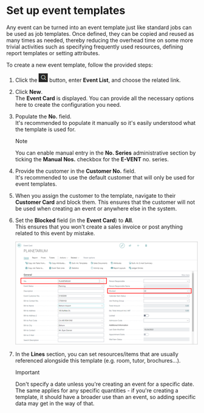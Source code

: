 # Set up event templates

Any event can be turned into an event template just like standard jobs can be used as job templates. Once defined, they can be copied and reused as many times as needed, thereby reducing the overhead time on some more trivial activities such as specifying frequently used resources, defining report templates or setting attributes.

To create a new event template, follow the provided steps:

1. Click the ![Lightbulb that opens the Tell Me feature](../../../images/Icons/Lightbulb_icon.png "Tell Me what you want to do") button, enter **Event List**, and choose the related link.           
2. Click **New**.    
   The **Event Card** is displayed. You can provide all the necessary options here to create the configuration you need. 
3. Populate the **No.** field.     
   It's recommended to populate it manually so it's easily understood what the template is used for.   

   > [!Note]
   > You can enable manual entry in the **No. Series** administrative section by ticking the **Manual Nos.** checkbox for the **E-VENT** no. series.

4. Provide the customer in the **Customer No.** field.    
   It's recommended to use the default customer that will only be used for event templates.
5. When you assign the customer to the template, navigate to their **Customer Card** and block them. This ensures that the customer will not be used when creating an event or anywhere else in the system.
6. Set the **Blocked** field (in the **Event Card**) to **All**.     
   This ensures that you won't create a sales invoice or post anything related to this event by mistake.  

    ![event_template](../images/event_template.PNG)

7. In the **Lines** section, you can set resources/items that are usually referenced alongside this template (e.g. room, tutor, brochures...). 

    > [!Important]
    > Don't specify a date unless you're creating an event for a specific date. The same applies for any specific quantities - if you're creating a template, it should have a broader use than an event, so adding specific data may get in the way of that. 
